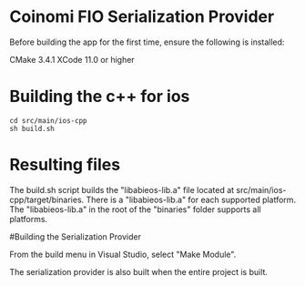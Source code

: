 # Coinomi FIO Serialization Provider

Before building the app for the first time, ensure the following is installed:

CMake 3.4.1
XCode 11.0 or higher

# Building the c++ for ios

    cd src/main/ios-cpp
    sh build.sh

# Resulting files

The build.sh script builds the "libabieos-lib.a" file located at src/main/ios-cpp/target/binaries.
There is a "libabieos-lib.a" for each supported platform.  The "libabieos-lib.a" in the root of
the "binaries" folder supports all platforms.

#Building the Serialization Provider

From the build menu in Visual Studio, select "Make Module".

The serialization provider is also built when the entire project is built.
